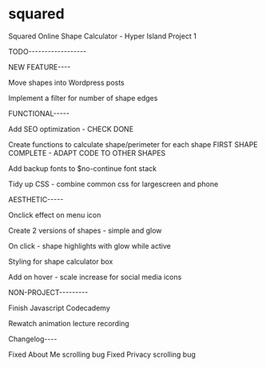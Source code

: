 # squared
Squared Online Shape Calculator - Hyper Island Project 1


TODO------------------

NEW FEATURE----

Move shapes into Wordpress posts

Implement a filter for number of shape edges


FUNCTIONAL-----

Add SEO optimization - CHECK DONE

Create functions to calculate shape/perimeter for each shape
    FIRST SHAPE COMPLETE - ADAPT CODE TO OTHER SHAPES

Add backup fonts to $no-continue font stack

Tidy up CSS - combine common css for largescreen and phone


AESTHETIC-----

Onclick effect on menu icon

Create 2 versions of shapes - simple and glow

On click - shape highlights with glow while active

Styling for shape calculator box

Add on hover - scale increase for social media icons







NON-PROJECT---------

Finish Javascript Codecademy

Rewatch animation lecture recording





Changelog----


Fixed About Me scrolling bug
Fixed Privacy scrolling bug